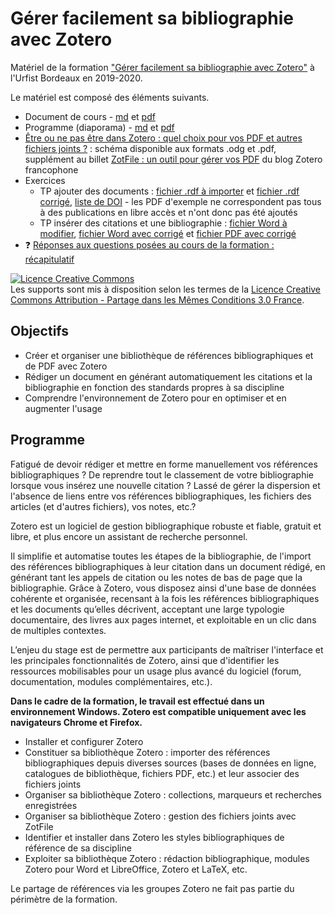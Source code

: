# Gérer facilement sa bibliographie avec Zotero

Matériel de la formation ["Gérer facilement sa bibliographie avec Zotero"](https://sygefor.reseau-urfist.fr/#/training/8036/8943) à l'Urfist Bordeaux en 2019-2020.

Le matériel est composé des éléments suivants.


* Document de cours - [md](https://github.com/fflamerie/zotero_gerer_biblio/blob/master/content/2019_gerer_biblio_zotero_cours.md) et [pdf](https://github.com/fflamerie/zotero_gerer_biblio/blob/master/content/2019_gerer_biblio_zotero_cours.pdf)
* Programme (diaporama) - [md](https://github.com/fflamerie/zotero_gerer_biblio/blob/master/content/2019_gerer_biblio_zotero_prog.md) et [pdf](https://github.com/fflamerie/zotero_gerer_biblio/blob/master/content/2019_gerer_biblio_zotero_prog.pdf)
* [Être ou ne pas être dans Zotero : quel choix pour vos PDF et autres fichiers joints ?](https://github.com/zfrancophone/zfrancophone-blog/tree/master/2019-09-zotfile) : schéma disponible aux formats .odg et .pdf, supplément au billet [ZotFile : un outil pour gérer vos PDF](https://zotero.hypotheses.org/2838) du blog Zotero francophone
* Exercices
  * TP ajouter des documents : [fichier .rdf à importer](https://github.com/fflamerie/zotero_gerer_biblio/blob/master/content/tp_import/gerer_biblio_zotero_tp_import.rdf) et [fichier .rdf corrigé](https://github.com/fflamerie/zotero_gerer_biblio/blob/master/content/tp_import/gerer_biblio_zotero_tp_import_COR.rdf), [liste de DOI](https://github.com/fflamerie/zotero_gerer_biblio/blob/master/content/tp_import/test_import_doi.txt) - les PDF d'exemple ne correspondent pas tous à des publications en libre accès et n'ont donc pas été ajoutés
  * TP insérer des citations et une bibliographie : [fichier Word à modifier](https://github.com/fflamerie/zotero_gerer_biblio/blob/master/content/gerer_biblio_zotero_tp_redac.docx), [fichier Word avec corrigé](https://github.com/fflamerie/zotero_gerer_biblio/blob/master/content/gerer_biblio_zotero_tp_redac_COR.docx) et [fichier PDF avec corrigé](https://github.com/fflamerie/zotero_gerer_biblio/blob/master/content/gerer_biblio_zotero_tp_redac_COR.pdf)
* :question: [Réponses aux questions posées au cours de la formation : récapitulatif](https://github.com/fflamerie/zotero_gerer_biblio/blob/master/content/questions_reponses.md)

<a rel="license" href="http://creativecommons.org/licenses/by-sa/3.0/fr/"><img alt="Licence Creative Commons" style="border-width:0" src="https://i.creativecommons.org/l/by-sa/3.0/fr/88x31.png" /></a><br />Les supports sont mis à disposition selon les termes de la <a rel="license" href="http://creativecommons.org/licenses/by-sa/3.0/fr/">Licence Creative Commons Attribution -  Partage dans les Mêmes Conditions 3.0 France</a>.


## Objectifs

* Créer et organiser une bibliothèque de références bibliographiques et de PDF avec Zotero
* Rédiger un document en générant automatiquement les citations et la bibliographie en fonction des standards propres à sa discipline
* Comprendre l'environnement de Zotero pour en optimiser et en augmenter l'usage

## Programme

Fatigué de devoir rédiger et mettre en forme manuellement vos références bibliographiques ? De reprendre tout le classement de votre bibliographie lorsque vous insérez une nouvelle citation ? Lassé de gérer la dispersion et l'absence de liens entre vos références bibliographiques, les fichiers des articles (et d'autres fichiers), vos notes, etc.?

Zotero est un logiciel de gestion bibliographique robuste et fiable, gratuit et libre, et plus encore un assistant de recherche personnel.

Il simplifie et automatise toutes les étapes de la bibliographie, de l'import des références bibliographiques à leur citation dans un document rédigé, en générant tant les appels de citation ou les notes de bas de page que la bibliographie. Grâce à Zotero, vous disposez ainsi d'une base de données cohérente et organisée, recensant à la fois les références bibliographiques et les documents qu’elles décrivent, acceptant une large typologie documentaire, des livres aux pages internet, et exploitable en un clic dans de multiples contextes.

L’enjeu du stage est de permettre aux participants de maîtriser l'interface et les principales fonctionnalités de Zotero, ainsi que d'identifier les ressources mobilisables pour un usage plus avancé du logiciel (forum, documentation, modules complémentaires, etc.).

**Dans le cadre de la formation, le travail est effectué dans un environnement Windows. Zotero est compatible uniquement avec les navigateurs Chrome et Firefox.**

* Installer et configurer Zotero
* Constituer sa bibliothèque Zotero : importer des références bibliographiques depuis diverses sources (bases de données en ligne, catalogues de bibliothèque, fichiers PDF, etc.) et leur associer des fichiers joints
* Organiser sa bibliothèque Zotero : collections, marqueurs et recherches enregistrées
* Organiser sa bibliothèque Zotero : gestion des fichiers joints avec ZotFile
* Identifier et installer dans Zotero les styles bibliographiques de référence de sa discipline
* Exploiter sa bibliothèque Zotero : rédaction bibliographique, modules Zotero pour Word et LibreOffice, Zotero et LaTeX, etc.

Le partage de références via les groupes Zotero ne fait pas partie du périmètre de la formation.
